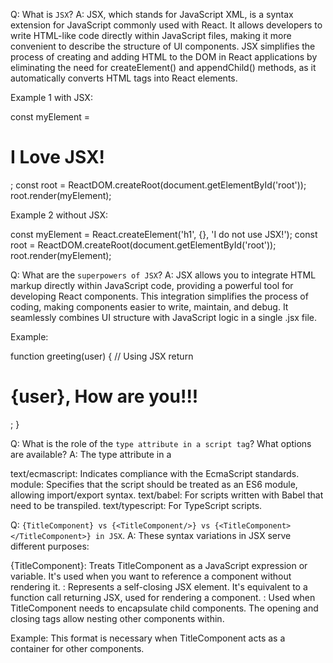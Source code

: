 Q: What is `JSX`?
A: JSX, which stands for JavaScript XML, is a syntax extension for JavaScript commonly used with React. It allows developers to write HTML-like code directly within JavaScript files, making it more convenient to describe the structure of UI components. JSX simplifies the process of creating and adding HTML to the DOM in React applications by eliminating the need for createElement() and appendChild() methods, as it automatically converts HTML tags into React elements.

Example 1 with JSX:

const myElement = <h1>I Love JSX!</h1>;
const root = ReactDOM.createRoot(document.getElementById('root'));
root.render(myElement);

Example 2 without JSX:

const myElement = React.createElement('h1', {}, 'I do not use JSX!');
const root = ReactDOM.createRoot(document.getElementById('root'));
root.render(myElement);

Q: What are the `superpowers of JSX`?
A: JSX allows you to integrate HTML markup directly within JavaScript code, providing a powerful tool for developing React components. This integration simplifies the process of coding, making components easier to write, maintain, and debug. It seamlessly combines UI structure with JavaScript logic in a single .jsx file.

Example:

function greeting(user) {
// Using JSX
return <h1>{user}, How are you!!!</h1>;
}

Q: What is the role of the `type attribute in a script tag`? What options are available?
A: The type attribute in a <script> tag specifies the scripting language type of the content. By default, it is text/javascript, but it can have other values based on the scripting language used:

text/javascript: Standard type for JavaScript code.
html

<script type="text/javascript"></script>

text/ecmascript: Indicates compliance with the EcmaScript standards.
module: Specifies that the script should be treated as an ES6 module, allowing import/export syntax.
text/babel: For scripts written with Babel that need to be transpiled.
text/typescript: For TypeScript scripts.

Q: `{TitleComponent} vs {<TitleComponent/>} vs {<TitleComponent></TitleComponent>} in JSX`.
A: These syntax variations in JSX serve different purposes:

{TitleComponent}: Treats TitleComponent as a JavaScript expression or variable. It's used when you want to reference a component without rendering it.
<TitleComponent/>: Represents a self-closing JSX element. It's equivalent to a function call returning JSX, used for rendering a component.
<TitleComponent></TitleComponent>: Used when TitleComponent needs to encapsulate child components. The opening and closing tags allow nesting other components within.

Example:
<TitleComponent>
<FirstChildComponent />
<SecondChildComponent />
<ThirdChildComponent />
</TitleComponent>
This format is necessary when TitleComponent acts as a container for other components.
